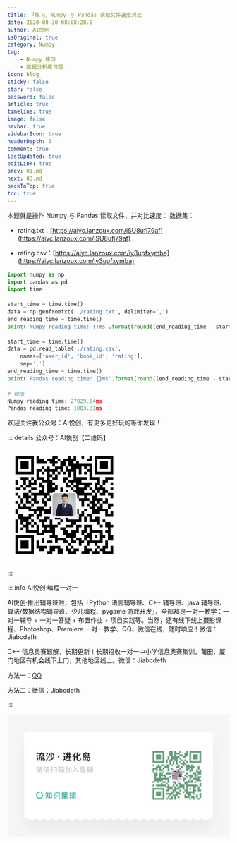 ```yaml
---
title: 「练习」Numpy 与 Pandas 读取文件速度对比
date: 2020-08-30 08:08:28.0
author: AI悦创
isOriginal: true
category: Numpy
tag:
    - Numpy 练习
    - 数据分析练习题
icon: blog
sticky: false
star: false
password: false
article: true
timeline: true
image: false
navbar: true
sidebarIcon: true
headerDepth: 5
comment: true
lastUpdated: true
editLink: true
prev: 01.md
next: 03.md
backToTop: true
toc: true
---
```




本题就是操作 Numpy 与 Pandas 读取文件，并对比速度： 数据集：

*   rating.txt：[https://aiyc.lanzoux.com/iSU8ufj79af](https://aiyc.lanzoux.com/iSU8ufj79af)
    
*   rating.csv：[https://aiyc.lanzoux.com/iy3upfxymba](https://aiyc.lanzoux.com/iy3upfxymba)
    

```python
import numpy as np
import pandas as pd
import time

start_time = time.time()
data = np.genfromtxt('./rating.txt', delimiter=',')
end_reading_time = time.time()
print('Numpy reading time: {}ms'.format(round((end_reading_time - start_time) * 1000, 2)))

start_time = time.time()
data = pd.read_table('./rating.csv', 
    names=['user_id', 'book_id', 'rating'],
    sep=',')
end_reading_time = time.time()
print('Pandas reading time: {}ms'.format(round((end_reading_time - start_time) * 1000, 2)))

# 输出
Numpy reading time: 27029.64ms
Pandas reading time: 1003.31ms
```

欢迎关注我公众号：AI悦创，有更多更好玩的等你发现！

::: details 公众号：AI悦创【二维码】

![](/gzh.jpg)

:::

::: info AI悦创·编程一对一

AI悦创·推出辅导班啦，包括「Python 语言辅导班、C++ 辅导班、java 辅导班、算法/数据结构辅导班、少儿编程、pygame 游戏开发」，全部都是一对一教学：一对一辅导 + 一对一答疑 + 布置作业 + 项目实践等。当然，还有线下线上摄影课程、Photoshop、Premiere 一对一教学、QQ、微信在线，随时响应！微信：Jiabcdefh

C++ 信息奥赛题解，长期更新！长期招收一对一中小学信息奥赛集训，莆田、厦门地区有机会线下上门，其他地区线上。微信：Jiabcdefh

方法一：[QQ](http://wpa.qq.com/msgrd?v=3&uin=1432803776&site=qq&menu=yes)

方法二：微信：Jiabcdefh

:::

![](/zsxq.jpg)
